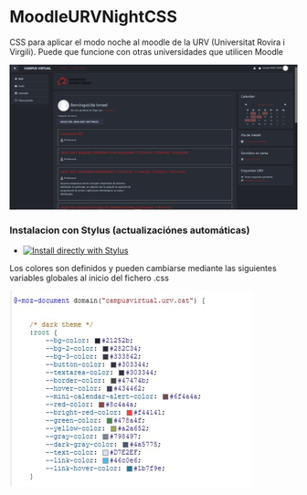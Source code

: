 # MoodleURVNightCSS
CSS para aplicar el modo noche al moodle de la URV (Universitat Rovira i Virgili). 
Puede que funcione con otras universidades que utilicen Moodle

![alt text](URV_moodle_1.jpg)

### Instalacion con Stylus (actualizaciónes automáticas)
  * [![Install directly with Stylus](https://img.shields.io/badge/Install%20directly%20with-Stylus-00adad.svg)](https://raw.githubusercontent.com/IsmaelHG/MoodleURVNightCSS/main/moodle-urv-night.user.css)

Los colores son definidos y pueden cambiarse mediante las siguientes variables globales al inicio del fichero .css 

![alt text](variables.jpg)
